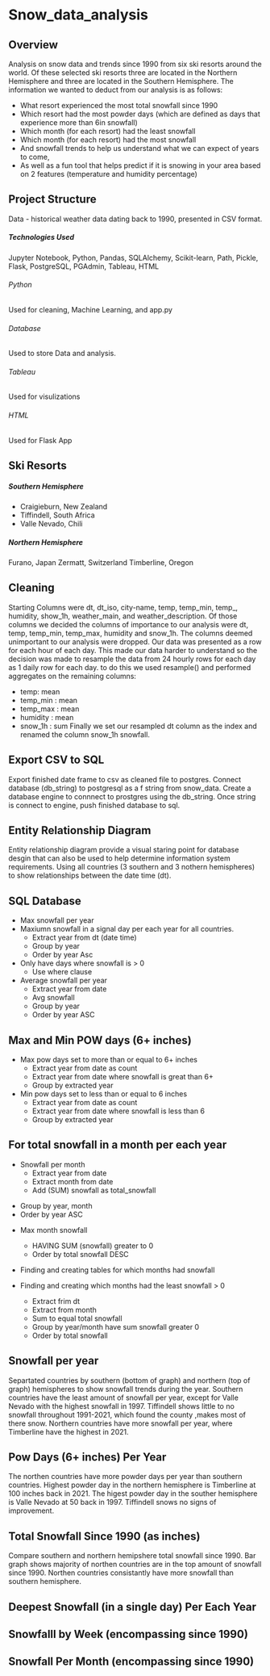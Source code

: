 # Snow_data_analysis
## Overview
Analysis on snow data and trends since 1990 from six ski resorts around the world. Of these selected ski resorts three are located in the Northern Hemisphere and three are located in the Southern Hemisphere.
The information we wanted to deduct from our analysis is as follows:
* What resort experienced the most total snowfall since 1990
* Which resort had the most powder days (which are defined as days that experience more than 6in snowfall)
* Which month (for each resort) had the least snowfall
* Which month (for each resort) had the most snowfall
* And snowfall trends to help us understand what we can expect of years to come,
* As well as a fun tool that helps predict if it is snowing in your area based on 2 features (temperature and humidity percentage)

## Project Structure
Data - historical weather data dating back to 1990, presented in CSV format.

##### Technologies Used
Jupyter Notebook, Python, Pandas, SQLAlchemy, Scikit-learn, Path, Pickle, Flask,  PostgreSQL, PGAdmin, Tableau, HTML

###### Python
Used for cleaning, Machine Learning, and app.py

###### Database
Used to store Data and analysis.

###### Tableau
Used for visulizations

###### HTML
Used for Flask App

## Ski Resorts
##### Southern Hemisphere
* Craigieburn, New Zealand
* Tiffindell, South Africa
* Valle Nevado, Chili

##### Northern Hemisphere
Furano, Japan
Zermatt, Switzerland
Timberline, Oregon

## Cleaning
Starting Columns were dt, dt_iso, city-name, temp, temp_min, temp_, humidity, show_1h, weather_main, and weather_description.
Of those columns we decided the columns of importance to our analysis were dt, temp, temp_min, temp_max, humidity and snow_1h. The columns deemed unimportant to our analysis were dropped.
Our data was presented as a row for each hour of each day. This made our data harder to understand so the decision was made to resample the data from 24 hourly rows for each day as 1 daily row for each day.
to do this we used resample() and performed aggregates on the remaining columns:
* temp: mean
* temp_min : mean
* temp_max : mean
* humidity : mean
* snow_1h : sum
Finally we set our resampled dt column as the index and renamed the column snow_1h snowfall.

## Export CSV to SQL
Export finished date frame to csv as cleaned file to postgres. Connect database (db_string) to postgresql as a f string from snow_data. Create a database engine to connnect to prostgres using the db_string. Once string is connect to engine, push finished database to sql. 

## Entity Relationship Diagram
Entity relationship diagram provide a visual staring point for database desgin that can also be used to help determine information system requirements. Using all countries (3 southern and 3 nothern hemispheres) to show relationships between the date time (dt).

## SQL Database
* Max snowfall per year
* Maxiumn snowfall in a signal day per each year for all countries.
  - Extract year from dt (date time)
  - Group by year
  - Order by  year Asc
* Only have days where snowfall is > 0
  - Use where clause 
* Average snowfall per year
  -	Extract year from date
  -	Avg snowfall
  -	Group by year
  - Order by year ASC

## Max and Min POW days (6+ inches)
* Max pow days set to more than or equal to 6+ inches
  - Extract year from date as count
  - Extract year from date where snowfall is great than 6+
  - Group by extracted year
* Min pow days set to less than or equal to 6 inches
  - Extract year from date as count
  - Extract year from date where snowfall is less than 6
  - Group by extracted year

## For total snowfall in a month per each year 
* Snowfall per month
  - Extract year from date
  - Extract month from date
  - Add (SUM) snowfall as total_snowfall
- Group by year, month
- Order by year ASC
* Max month snowfall 
  - HAVING SUM (snowfall) greater to 0
  - Order by total snowfall DESC

* Finding and creating tables for which months had snowfall   
* Finding and creating which months had the least snowfall > 0
  - Extract frim dt
  - Extract from month
  - Sum to equal total snowfall
  - Group by year/month have sum snowfall greater 0
  - Order by total snowfall

## Snowfall per year
Separtated  countries by southern (bottom of graph) and northern (top of graph) hemispheres to show snowfall trends during the year. Southern countries have the least amount of snowfall per year, except for Valle Nevado with the highest snowfall in 1997. Tiffindell shows little to no snowfall throughout 1991-2021, which found the county ,makes most of there snow. Northern countries have more snowfall per year, where Timberline have the highest in 2021.

## Pow Days (6+ inches) Per Year
The northen countries have more powder days per year than southern countries. Highest powder day in the northern hemisphere is Timberline at 100 inches back in 2021. The higest powder day in the souther hemisphere is Valle Nevado  at 50 back in 1997. Tiffindell snows no signs of improvement.

## Total Snowfall Since 1990 (as inches)
Compare southern and northern hemipshere total snowfall since 1990. Bar graph shows majority of northen countries are in the top amount of snowfall since 1990. Northen countries consistantly have more snowfall than southern hemisphere.

## Deepest Snowfall (in a single day) Per Each Year


## Snowfalll by Week (encompassing since 1990)


## Snowfall Per Month (encompassing since 1990)










